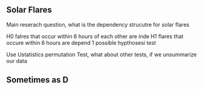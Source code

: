 ## Solar Flares

Main reserach question, what is the dependency strucutre for solar flares

H0 falres that occur within 6 hours of each other are inde
H1 flares that occure within 6 hours are depend
1 possible hypthosesi test

Use Ustatistics permutation Test, what about other tests, if we unsummarize our data 

## Sometimes as D